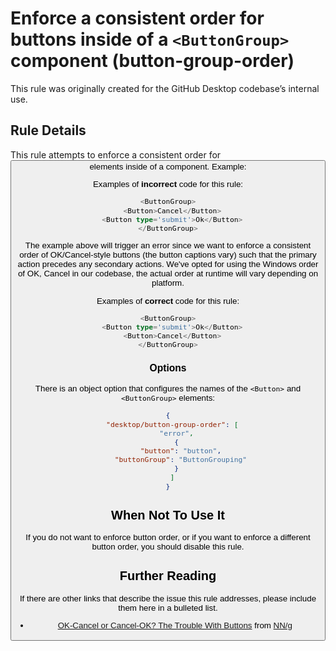 # Enforce a consistent order for buttons inside of a `<ButtonGroup>` component (button-group-order)

This rule was originally created for the GitHub Desktop codebase’s internal use.

## Rule Details

This rule attempts to enforce a consistent order for <Button> elements
inside of a <ButtonGroup> component.
Example:

Examples of **incorrect** code for this rule:

```ts
<ButtonGroup>
  <Button>Cancel</Button>
  <Button type='submit'>Ok</Button>
</ButtonGroup>
```

The example above will trigger an error since we want to enforce
a consistent order of OK/Cancel-style buttons (the button captions vary)
such that the primary action precedes any secondary actions.
We've opted for using the Windows order of OK, Cancel in our codebase, the
actual order at runtime will vary depending on platform.


Examples of **correct** code for this rule:

```ts
<ButtonGroup>
  <Button type='submit'>Ok</Button>
  <Button>Cancel</Button>
</ButtonGroup>
```

### Options

There is an object option that configures the names of the `<Button>`
and `<ButtonGroup>` elements:

```json
{
  "desktop/button-group-order": [
    "error",
    {
      "button": "button",
      "buttonGroup": "ButtonGrouping"
    }
  ]
}
```


## When Not To Use It

If you do not want to enforce button order, or if you want to enforce a different button order, you should disable this rule.

## Further Reading

If there are other links that describe the issue this rule addresses, please include them here in a bulleted list.

* [OK-Cancel or Cancel-OK? The Trouble With Buttons](https://www.nngroup.com/articles/ok-cancel-or-cancel-ok/) from [NN/g](https://www.nngroup.com)
